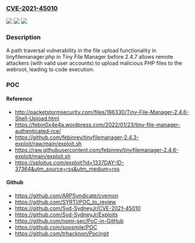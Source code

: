 ### [CVE-2021-45010](https://cve.mitre.org/cgi-bin/cvename.cgi?name=CVE-2021-45010)
![](https://img.shields.io/static/v1?label=Product&message=n%2Fa&color=blue)
![](https://img.shields.io/static/v1?label=Version&message=n%2Fa&color=blue)
![](https://img.shields.io/static/v1?label=Vulnerability&message=n%2Fa&color=brighgreen)

### Description

A path traversal vulnerability in the file upload functionality in tinyfilemanager.php in Tiny File Manager before 2.4.7 allows remote attackers (with valid user accounts) to upload malicious PHP files to the webroot, leading to code execution.

### POC

#### Reference
- http://packetstormsecurity.com/files/166330/Tiny-File-Manager-2.4.6-Shell-Upload.html
- https://febin0x4e4a.wordpress.com/2022/01/23/tiny-file-manager-authenticated-rce/
- https://github.com/febinrev/tinyfilemanager-2.4.3-exploit/raw/main/exploit.sh
- https://raw.githubusercontent.com/febinrev/tinyfilemanager-2.4.6-exploit/main/exploit.sh
- https://sploitus.com/exploit?id=1337DAY-ID-37364&utm_source=rss&utm_medium=rss

#### Github
- https://github.com/ARPSyndicate/cvemon
- https://github.com/SYRTI/POC_to_review
- https://github.com/Syd-SydneyJr/CVE-2021-45010
- https://github.com/Syd-SydneyJr/Exploits
- https://github.com/nomi-sec/PoC-in-GitHub
- https://github.com/soosmile/POC
- https://github.com/trhacknon/Pocingit

